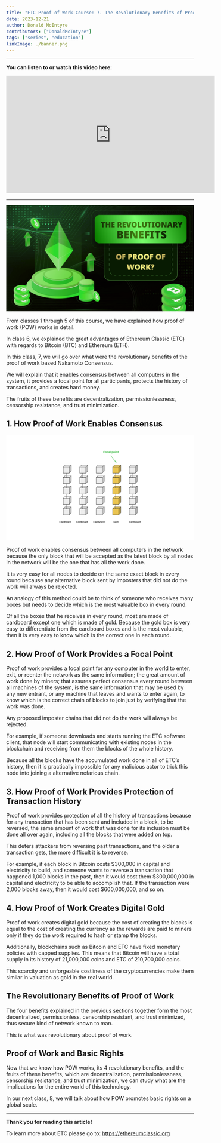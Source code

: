 ```yaml
---
title: "ETC Proof of Work Course: 7. The Revolutionary Benefits of Proof of Work"
date: 2023-12-21
author: Donald McIntyre
contributors: ["DonaldMcIntyre"]
tags: ["series", "education"]
linkImage: ./banner.png
---
```


---
**You can listen to or watch this video here:**

<iframe width="560" height="315" src="https://www.youtube.com/embed/y-tA0WKV7PY?si=76iqXIHcxPi44p-A" title="YouTube video player" frameborder="0" allow="accelerometer; autoplay; clipboard-write; encrypted-media; gyroscope; picture-in-picture; web-share" allowfullscreen></iframe>

---

![](./banner.png)

From classes 1 through 5 of this course, we have explained how proof of work (POW) works in detail. 

In class 6, we explained the great advantages of Ethereum Classic (ETC) with regards to Bitcoin (BTC) and Ethereum (ETH).

In this class, 7, we will go over what were the revolutionary benefits of the proof of work based Nakamoto Consensus.

We will explain that it enables consensus between all computers in the system, it provides a focal point for all participants, protects the history of transactions, and creates hard money.

The fruits of these benefits are decentralization, permissionlessness, censorship resistance, and trust minimization.

## 1. How Proof of Work Enables Consensus

![](./1.png)

Proof of work enables consensus between all computers in the network because the only block that will be accepted as the latest block by all nodes in the network will be the one that has all the work done. 

It is very easy for all nodes to decide on the same exact block in every round because any alternative block sent by imposters that did not do the work will always be rejected.

An analogy of this method could be to think of someone who receives many boxes but needs to decide which is the most valuable box in every round. 

Of all the boxes that he receives in every round, most are made of cardboard except one which is made of gold. Because the gold box is very easy to differentiate from the cardboard boxes and is the most valuable, then it is very easy to know which is the correct one in each round.

## 2. How Proof of Work Provides a Focal Point

Proof of work provides a focal point for any computer in the world to enter, exit, or reenter the network as the same information; the great amount of work done by miners; that assures perfect consensus every round between all machines of the system, is the same information that may be used by any new entrant, or any machine that leaves and wants to enter again, to know which is the correct chain of blocks to join just by verifying that the work was done. 

Any proposed imposter chains that did not do the work will always be rejected.

For example, if someone downloads and starts running the ETC software client, that node will start communicating with existing nodes in the blockchain and receiving from them the blocks of the whole history.

Because all the blocks have the accumulated work done in all of ETC’s history, then it is practically impossible for any malicious actor to trick this node into joining a alternative nefarious chain.

## 3. How Proof of Work Provides Protection of Transaction History

Proof of work provides protection of all the history of transactions because for any transaction that has been sent and included in a block, to be reversed, the same amount of work that was done for its inclusion must be done all over again, including all the blocks that were added on top. 

This deters attackers from reversing past transactions, and the older a transaction gets, the more difficult it is to reverse.

For example, if each block in Bitcoin costs $300,000 in capital and electricity to build, and someone wants to reverse a transaction that happened 1,000 blocks in the past, then it would cost them $300,000,000 in capital and electricity to be able to accomplish that. If the transaction were 2,000 blocks away, then it would cost $600,000,000, and so on.

## 4. How Proof of Work Creates Digital Gold

Proof of work creates digital gold because the cost of creating the blocks is equal to the cost of creating the currency as the rewards are paid to miners only if they do the work required to hash or stamp the blocks.

Additionally, blockchains such as Bitcoin and ETC have fixed monetary policies with capped supplies. This means that Bitcoin will have a total supply in its history of 21,000,000 coins and ETC of 210,700,000 coins. 

This scarcity and unforgeable costliness of the cryptocurrencies make them similar in valuation as gold in the real world.

## The Revolutionary Benefits of Proof of Work

The four benefits explained in the previous sections together form the most decentralized, permissionless, censorship resistant, and trust minimized, thus secure kind of network known to man. 

This is what was revolutionary about proof of work.

## Proof of Work and Basic Rights

Now that we know how POW works, its 4 revolutionary benefits, and the fruits of these benefits, which are decentralization, permissionlessness, censorship resistance, and trust minimization, we can study what are the implications for the entire world of this technology.

In our next class, 8, we will talk about how POW promotes basic rights on a global scale.

---

**Thank you for reading this article!**

To learn more about ETC please go to: https://ethereumclassic.org
